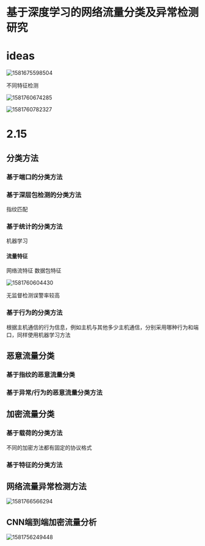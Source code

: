 # 基于深度学习的网络流量分类及异常检测研究

# ideas

![1581675598504](C:\Users\liuxuechao\AppData\Roaming\Typora\typora-user-images\1581675598504.png)

不同特征检测

![1581760674285](C:\Users\liuxuechao\AppData\Roaming\Typora\typora-user-images\1581760674285.png)

![1581760782327](C:\Users\liuxuechao\AppData\Roaming\Typora\typora-user-images\1581760782327.png)

# 2.15

## 分类方法

### 基于端口的分类方法

### 基于深层包检测的分类方法

指纹匹配

### 基于统计的分类方法

机器学习

#### 流量特征

网络流特征 数据包特征

![1581760604430](C:\Users\liuxuechao\AppData\Roaming\Typora\typora-user-images\1581760604430.png)

无监督检测误警率较高

### 基于行为的分类方法

根据主机通信的行为信息，例如主机与其他多少主机通信，分别采用哪种行为和端口，同样使用机器学习方法

## 恶意流量分类

### 基于指纹的恶意流量分类

### 基于异常/行为的恶意流量分类方法

## 加密流量分类

### 基于载荷的分类方法

不同的加密方法都有固定的协议格式

### 基于特征的分类方法

## 网络流量异常检测方法

![1581766566294](C:\Users\liuxuechao\AppData\Roaming\Typora\typora-user-images\1581766566294.png)



## CNN端到端加密流量分析

![1581756249448](C:\Users\liuxuechao\AppData\Roaming\Typora\typora-user-images\1581756249448.png)